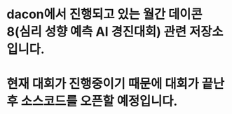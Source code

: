 # dacon에서 진행되고 있는 월간 데이콘 8(심리 성향 예측 AI 경진대회) 관련 저장소입니다.

# 현재 대회가 진행중이기 때문에 대회가 끝난 후 소스코드를 오픈할 예정입니다.
